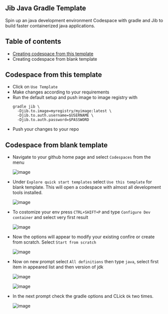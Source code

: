 ## Jib Java Gradle Template
Spin up an java development environment Codespace with gradle and Jib to build faster containerized java applications.

## Table of contents
 * [Creating codespace from this template](#codespace-from-this-template)
 * Creating codespace from blank template
 

## Codespace from this template
* Click on `Use Template`
* Make changes according to your requirements
* Run the default setup and push image to image registry with 
  ```shell
  gradle jib \
    -Djib.to.image=myregistry/myimage:latest \
    -Djib.to.auth.username=$USERNAME \
    -Djib.to.auth.password=$PASSWORD

  ```
* Push your changes to your repo

## Codespace from blank template

 * Navigate to your github home page and select `Codespaces` from the menu
 
   ![image](https://user-images.githubusercontent.com/61611561/216233844-f41de72f-ae28-4015-a4f3-f949ef51703b.png)

 * Under `Explore quick start templates` select `Use this template` for blank template. This will open a codespace with almost all development tools installed.
 
   ![image](https://user-images.githubusercontent.com/61611561/216233930-ddd8e986-7796-4a24-98f6-600f7d38c74f.png)

 * To costomize your env press `CTRL+SHIFT+P` and type `Configure Dev container` and select very first result
 
   ![image](https://user-images.githubusercontent.com/61611561/216234226-36c2bd83-7a95-473a-84f4-3b972890d571.png)
   
 * Now the options will appear to modify your existing confire or create from scratch. Select `Start from scratch`
   
   ![image](https://user-images.githubusercontent.com/61611561/216234539-f47f7e59-a7a2-473c-a777-c08beac8eba7.png)
   
 * Now on new prompt select `All definitions` then type `java`, select first item in appeared list and then version of jdk
 
   ![image](https://user-images.githubusercontent.com/61611561/216234878-3a3dd63f-fb8c-499c-997e-a284d1af953c.png)
   
   ![image](https://user-images.githubusercontent.com/61611561/216235015-ca5c59f2-9696-4f87-b652-b6624bd80206.png)
 
 * In the next prompt check the gradle options and CLick `Ok` two times.
 
   ![image](https://user-images.githubusercontent.com/61611561/216235308-4d6738fc-6a9a-4b2e-b799-91230750a471.png)




 

